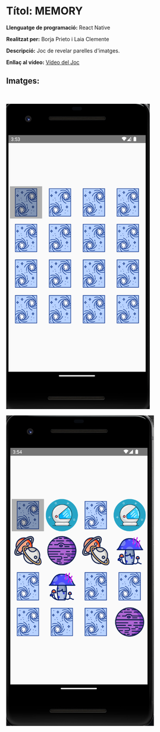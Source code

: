# Títol: MEMORY

**Llenguatge de programació:** React Native

**Realitzat per:** Borja Prieto i Laia Clemente

**Descripció:**
Joc de revelar parelles d'imatges.

**Enllaç al vídeo:** [Vídeo del Joc](https://youtu.be/EtpK6c9yezk)

## Imatges:
<br>

![Captura 1](https://github.com/LaClCr/Memory_ReactNative/blob/main/src/data/imatges/captures/captura(1).png)

![Captura 2](https://github.com/LaClCr/Memory_ReactNative/blob/main/src/data/imatges/captures/captura(2).png)
